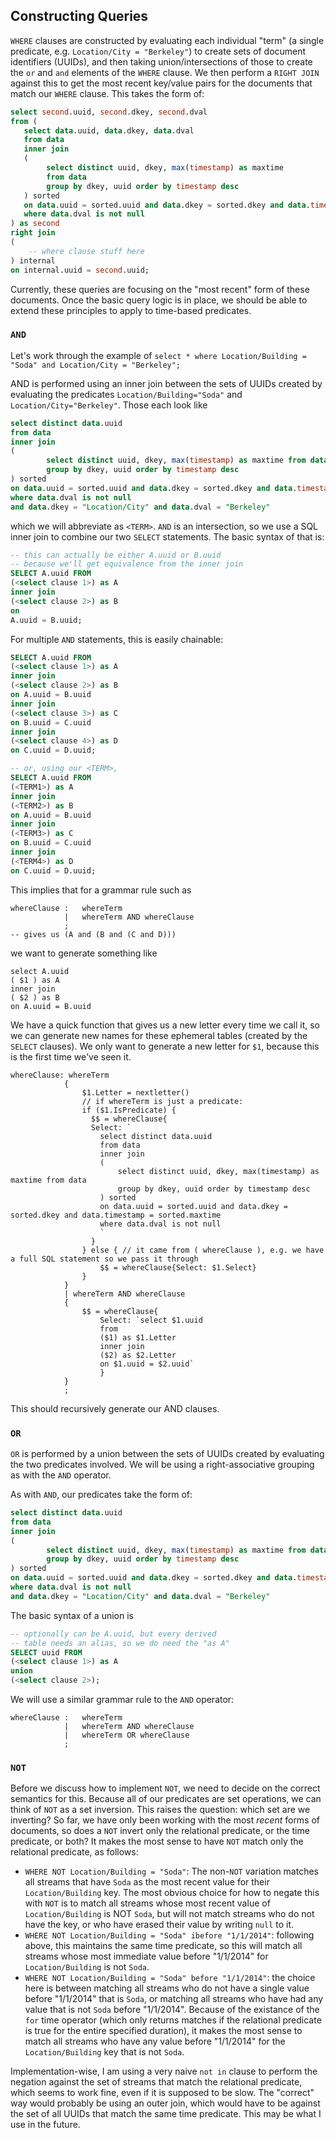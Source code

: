 ## Constructing Queries

`WHERE` clauses are constructed by evaluating each individual "term" (a single
predicate, e.g. `Location/City = "Berkeley"`) to create sets of document
identifiers (UUIDs), and then taking union/intersections of those to create the
`or` and `and` elements of the `WHERE` clause. We then perform a `RIGHT JOIN`
against this to get the most recent key/value pairs for the documents that match
our `WHERE` clause. This takes the form of:

```sql
select second.uuid, second.dkey, second.dval
from (
   select data.uuid, data.dkey, data.dval
   from data
   inner join
   (
        select distinct uuid, dkey, max(timestamp) as maxtime
        from data
        group by dkey, uuid order by timestamp desc
   ) sorted
   on data.uuid = sorted.uuid and data.dkey = sorted.dkey and data.timestamp = sorted.maxtime
   where data.dval is not null
) as second
right join
(
    -- where clause stuff here
) internal
on internal.uuid = second.uuid;
```

Currently, these queries are focusing on the "most recent" form of these
documents. Once the basic query logic is in place, we should be able to extend
these principles to apply to time-based predicates.

### `AND`

Let's work through the example of `select * where Location/Building = "Soda" and Location/City = "Berkeley";`

AND is performed using an inner join between the sets of UUIDs created by evaluating the predicates `Location/Building="Soda"`
and `Location/City="Berkeley"`. Those each look like

```sql
select distinct data.uuid
from data
inner join
(
        select distinct uuid, dkey, max(timestamp) as maxtime from data
        group by dkey, uuid order by timestamp desc
) sorted
on data.uuid = sorted.uuid and data.dkey = sorted.dkey and data.timestamp = sorted.maxtime
where data.dval is not null
and data.dkey = "Location/City" and data.dval = "Berkeley"
```

which we will abbreviate as `<TERM>`. `AND` is an intersection, so we use a SQL inner join to combine
our two `SELECT` statements. The basic syntax of that is:

```sql
-- this can actually be either A.uuid or B.uuid
-- because we'll get equivalence from the inner join
SELECT A.uuid FROM
(<select clause 1>) as A
inner join
(<select clause 2>) as B
on
A.uuid = B.uuid;
```

For multiple `AND` statements, this is easily chainable:

```sql
SELECT A.uuid FROM
(<select clause 1>) as A
inner join
(<select clause 2>) as B
on A.uuid = B.uuid
inner join
(<select clause 3>) as C
on B.uuid = C.uuid
inner join
(<select clause 4>) as D
on C.uuid = D.uuid;

-- or, using our <TERM>,
SELECT A.uuid FROM
(<TERM1>) as A
inner join
(<TERM2>) as B
on A.uuid = B.uuid
inner join
(<TERM3>) as C
on B.uuid = C.uuid
inner join
(<TERM4>) as D
on C.uuid = D.uuid;
```

This implies that for a grammar rule such as

```
whereClause :   whereTerm
            |   whereTerm AND whereClause
            ;
-- gives us (A and (B and (C and D)))
```

we want to generate something like

```
select A.uuid
( $1 ) as A
inner join
( $2 ) as B
on A.uuid = B.uuid
```

We have a quick function that gives us a new letter every time we call it, so
we can generate new names for these ephemeral tables (created by the `SELECT`
clauses). We only want to generate a new letter for `$1`, because this is the first
time we've seen it.


```
whereClause: whereTerm
            {
                $1.Letter = nextletter()
                // if whereTerm is just a predicate:
                if ($1.IsPredicate) {
                  $$ = whereClause{
                  Select: `
                    select distinct data.uuid
                    from data
                    inner join
                    (
                        select distinct uuid, dkey, max(timestamp) as maxtime from data
                        group by dkey, uuid order by timestamp desc
                    ) sorted
                    on data.uuid = sorted.uuid and data.dkey = sorted.dkey and data.timestamp = sorted.maxtime
                    where data.dval is not null
                    `
                  }
                } else { // it came from ( whereClause ), e.g. we have a full SQL statement so we pass it through
                    $$ = whereClause{Select: $1.Select}
                }
            }
            | whereTerm AND whereClause
            {
                $$ = whereClause{
                    Select: `select $1.uuid
                    from
                    ($1) as $1.Letter
                    inner join
                    ($2) as $2.Letter
                    on $1.uuid = $2.uuid`
                    }
            }
            ;
```

This should recursively generate our AND clauses.

### `OR`

`OR` is performed by a union between the sets of UUIDs created by evaluating the two predicates involved. We will
be using a right-associative grouping as with the `AND` operator.

As with `AND`, our predicates take the form of:

```sql
select distinct data.uuid
from data
inner join
(
        select distinct uuid, dkey, max(timestamp) as maxtime from data
        group by dkey, uuid order by timestamp desc
) sorted
on data.uuid = sorted.uuid and data.dkey = sorted.dkey and data.timestamp = sorted.maxtime
where data.dval is not null
and data.dkey = "Location/City" and data.dval = "Berkeley"
```

The basic syntax of a union is

```sql
-- optionally can be A.uuid, but every derived
-- table needs an alias, so we do need the "as A"
SELECT uuid FROM
(<select clause 1>) as A
union
(<select clause 2>);
```

We will use a similar grammar rule to the `AND` operator:

```
whereClause :   whereTerm
            |   whereTerm AND whereClause
            |   whereTerm OR whereClause
            ;
```

### `NOT`

Before we discuss how to implement `NOT`, we need to decide on the correct semantics for this. Because all of our
predicates are set operations, we can think of `NOT` as a set inversion. This raises the question: which set are we inverting?
So far, we have only been working with the most *recent* forms of documents, so does a `NOT` invert only the relational
predicate, or the time predicate, or both? It makes the most sense to have `NOT` match only the relational predicate, as follows:

* `WHERE NOT Location/Building = "Soda"`: The non-`NOT` variation matches all streams that have `Soda` as the most recent value
    for their `Location/Building` key. The most obvious choice for how to negate this with `NOT` is to match all streams
    whose most recent value of `Location/Building` is NOT `Soda`, but will not match streams who do not have the key, or
    who have erased their value by writing `null` to it.
* `WHERE NOT Location/Building = "Soda" ibefore "1/1/2014"`: following above, this maintains the same time predicate, so
    this will match all streams whose most immediate value before "1/1/2014" for `Location/Building` is not `Soda`.
* `WHERE NOT Location/Building = "Soda" before "1/1/2014"`:  the choice here is between matching all streams who do not have a single
    value before "1/1/2014" that is `Soda`, or matching all streams who have had any value that is not `Soda` before "1/1/2014". Because
    of the existance of the `for` time operator (which only returns matches if the relational predicate is true for the entire
    specified duration), it makes the most sense to match all streams who have any value before "1/1/2014" for the `Location/Building`
    key that is not `Soda`.

Implementation-wise, I am using a very naive `not in` clause to perform the negation against the set of streams that
match the relational predicate, which seems to work fine, even if it is supposed to be slow. The "correct" way would probably
be using an outer join, which would have to be against the set of all UUIDs that match the same time predicate. This may be what
I use in the future.

